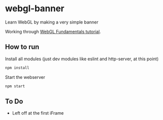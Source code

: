 # webgl-banner

Learn WebGL by making a very simple banner

Working through [WebGL Fundamentals tutorial](https://webglfundamentals.org/webgl/lessons/webgl-fundamentals.html).

## How to run

Install all modules (just dev modules like eslint and http-server, at this point)

```sh
npm install
```

Start the webserver

```sh
npm start
```

## To Do

- Left off at the first iFrame
